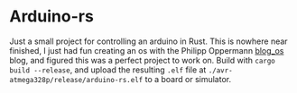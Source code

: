 # Arduino-rs

Just a small project for controlling an arduino in Rust.
This is nowhere near finished, I just had fun creating an os with the Philipp Oppermann [blog_os](https://os.phil-opp.com/) blog, and figured this was a perfect project to work on.
Build with `cargo build --release`, and upload the resulting `.elf` file at `./avr-atmega328p/release/arduino-rs.elf` to a board or simulator.